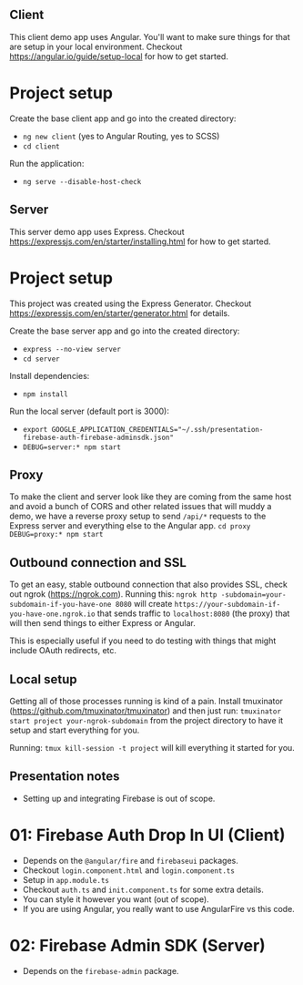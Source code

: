 ## Client
This client demo app uses Angular. You'll want to make sure things for that are setup in your local environment. Checkout https://angular.io/guide/setup-local for how to get started.

# Project setup
Create the base client app and go into the created directory:
- `ng new client` (yes to Angular Routing, yes to SCSS)
- `cd client`

Run the application:
- `ng serve --disable-host-check`

## Server
This server demo app uses Express. Checkout https://expressjs.com/en/starter/installing.html for how to get started.

# Project setup
This project was created using the Express Generator. Checkout https://expressjs.com/en/starter/generator.html for details.

Create the base server app and go into the created directory:
- `express --no-view server`
- `cd server`

Install dependencies:
- `npm install`

Run the local server (default port is 3000):
- `export GOOGLE_APPLICATION_CREDENTIALS="~/.ssh/presentation-firebase-auth-firebase-adminsdk.json"`
- `DEBUG=server:* npm start`

## Proxy
To make the client and server look like they are coming from the same host and avoid a bunch of CORS and other related issues that will muddy a demo, we have a reverse proxy setup to send `/api/*` requests to the Express server and everything else to the Angular app.
`cd proxy`
`DEBUG=proxy:* npm start`

## Outbound connection and SSL
To get an easy, stable outbound connection that also provides SSL, check out ngrok (https://ngrok.com). Running this:
`ngrok http -subdomain=your-subdomain-if-you-have-one 8080`
will create `https://your-subdomain-if-you-have-one.ngrok.io` that sends traffic to `localhost:8080` (the proxy) that will then send things to either Express or Angular.

This is especially useful if you need to do testing with things that might include OAuth redirects, etc.

## Local setup
Getting all of those processes running is kind of a pain. Install tmuxinator (https://github.com/tmuxinator/tmuxinator) and then just run:
`tmuxinator start project your-ngrok-subdomain` 
from the project directory to have it setup and start everything for you. 

Running:
`tmux kill-session -t project` 
will kill everything it started for you.



## Presentation notes
- Setting up and integrating Firebase is out of scope.

# 01: Firebase Auth Drop In UI (Client)
- Depends on the `@angular/fire` and `firebaseui` packages.
- Checkout `login.component.html` and `login.component.ts`
- Setup in `app.module.ts`
- Checkout `auth.ts` and `init.component.ts` for some extra details.
- You can style it however you want (out of scope).
- If you are using Angular, you really want to use AngularFire vs this code.

# 02: Firebase Admin SDK (Server)
- Depends on the `firebase-admin` package.